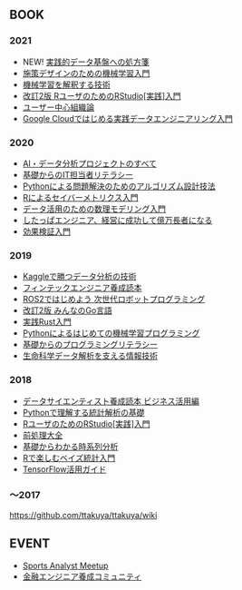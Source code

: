 ## BOOK

### 2021

- NEW! [実践的データ基盤への処方箋](https://gihyo.jp/book/2021/978-4-297-12445-8)
- [施策デザインのための機械学習入門](https://gihyo.jp/book/2021/978-4-297-12224-9)
- [機械学習を解釈する技術](https://gihyo.jp/book/2021/978-4-297-12226-3)
- [改訂2版 RユーザのためのRStudio[実践]入門](https://gihyo.jp/book/2021/978-4-297-12170-9)
- [ユーザー中心組織論](https://gihyo.jp/book/2021/978-4-297-11997-3)
- [Google Cloudではじめる実践データエンジニアリング入門](https://gihyo.jp/book/2021/978-4-297-11948-5)

### 2020

- [AI・データ分析プロジェクトのすべて](https://gihyo.jp/book/2021/978-4-297-11758-0)
- [基礎からのIT担当者リテラシー](https://gihyo.jp/book/2020/978-4-297-11720-7)
- [Pythonによる問題解決のためのアルゴリズム設計技法](https://gihyo.jp/book/2020/978-4-297-11686-6)
- [Rによるセイバーメトリクス入門](https://gihyo.jp/book/2020/978-4-297-11684-2)
- [データ活用のための数理モデリング入門](https://gihyo.jp/book/2020/978-4-297-11341-4)
- [したっぱエンジニア、経営に成功して億万長者になる](https://gihyo.jp/book/2020/978-4-297-11119-9)
- [効果検証入門](https://oshigoto.gihyo.co.jp/service/product/8541)

### 2019

- [Kaggleで勝つデータ分析の技術](https://gihyo.jp/book/2019/978-4-297-10843-4)
- [フィンテックエンジニア養成読本](https://gihyo.jp/book/2019/978-4-297-10866-3)
- [ROS2ではじめよう 次世代ロボットプログラミング](https://gihyo.jp/book/2019/978-4-297-10742-0)
- [改訂2版 みんなのGo言語](https://gihyo.jp/book/2019/978-4-297-10727-7)
- [実践Rust入門](https://gihyo.jp/book/2019/978-4-297-10559-4)
- [Pythonによるはじめての機械学習プログラミング](https://gihyo.jp/book/2019/978-4-297-10525-9)
- [基礎からのプログラミングリテラシー](https://gihyo.jp/book/2019/978-4-297-10514-3)
- [生命科学データ解析を支える情報技術](https://gihyo.jp/book/2019/978-4-297-10319-4)

### 2018

- [データサイエンティスト養成読本 ビジネス活用編](https://oshigoto.gihyo.co.jp/service/product/8432)
- [Pythonで理解する統計解析の基礎](https://gihyo.jp/book/2018/978-4-297-10049-0)
- [RユーザのためのRStudio[実践]入門](https://gihyo.jp/book/2018/978-4-7741-9853-8)
- [前処理大全](https://gihyo.jp/book/2018/978-4-7741-9647-3)
- [基礎からわかる時系列分析](https://gihyo.jp/book/2018/978-4-7741-9646-6)
- [Rで楽しむベイズ統計入門](https://gihyo.jp/book/2018/978-4-7741-9503-2)
- [TensorFlow活用ガイド](https://gihyo.jp/book/2018/978-4-7741-9504-9)

### 〜2017

https://github.com/ttakuya/ttakuya/wiki

## EVENT

- [Sports Analyst Meetup](https://spoana.connpass.com/)
- [金融エンジニア養成コミュニティ](https://fintech-engineer.connpass.com/)
